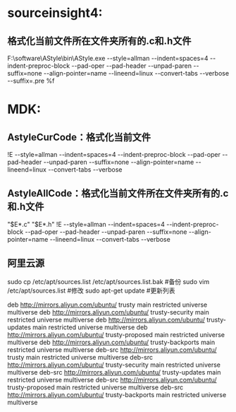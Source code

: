 # sourceinsight4:
## 格式化当前文件所在文件夹所有的.c和.h文件
F:\software\AStyle\bin\AStyle.exe --style=allman --indent=spaces=4 --indent-preproc-block --pad-oper --pad-header --unpad-paren --suffix=none --align-pointer=name --lineend=linux --convert-tabs --verbose --suffix=.pre %f

# MDK:
## AstyleCurCode：格式化当前文件
!E --style=allman --indent=spaces=4 --indent-preproc-block --pad-oper --pad-header --unpad-paren --suffix=none --align-pointer=name --lineend=linux --convert-tabs --verbose

## AstyleAllCode：格式化当前文件所在文件夹所有的.c和.h文件
"$E*.c" "$E*.h" !E --style=allman --indent=spaces=4 --indent-preproc-block --pad-oper --pad-header --unpad-paren --suffix=none --align-pointer=name --lineend=linux --convert-tabs --verbose

## 阿里云源

sudo cp /etc/apt/sources.list /etc/apt/sources.list.bak #备份
sudo vim /etc/apt/sources.list #修改
sudo apt-get update #更新列表

deb http://mirrors.aliyun.com/ubuntu/ trusty main restricted universe multiverse
deb http://mirrors.aliyun.com/ubuntu/ trusty-security main restricted universe multiverse
deb http://mirrors.aliyun.com/ubuntu/ trusty-updates main restricted universe multiverse
deb http://mirrors.aliyun.com/ubuntu/ trusty-proposed main restricted universe multiverse
deb http://mirrors.aliyun.com/ubuntu/ trusty-backports main restricted universe multiverse
deb-src http://mirrors.aliyun.com/ubuntu/ trusty main restricted universe multiverse
deb-src http://mirrors.aliyun.com/ubuntu/ trusty-security main restricted universe multiverse
deb-src http://mirrors.aliyun.com/ubuntu/ trusty-updates main restricted universe multiverse
deb-src http://mirrors.aliyun.com/ubuntu/ trusty-proposed main restricted universe multiverse
deb-src http://mirrors.aliyun.com/ubuntu/ trusty-backports main restricted universe multiverse
